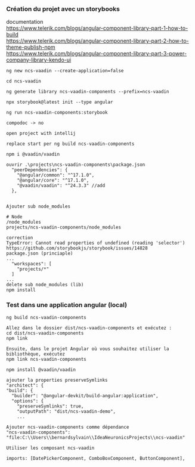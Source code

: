 
### Création du projet avec un storybooks
documentation
<br>
https://www.telerik.com/blogs/angular-component-library-part-1-how-to-build
<br>
https://www.telerik.com/blogs/angular-component-library-part-2-how-to-theme-publish-npm
<br>
https://www.telerik.com/blogs/angular-component-library-part-3-power-company-library-kendo-ui
<br>


````
ng new ncs-vaadin --create-application=false

cd ncs-vaadin

ng generate library ncs-vaadin-components --prefix=ncs-vaadin

npx storybook@latest init --type angular

ng run ncs-vaadin-components:storybook

compodoc -> no

open project with intellij

replace start per ng build ncs-vaadin-components

npm i @vaadin/vaadin

ouvrir .\projects\ncs-vaadin-components\package.json
  "peerDependencies": {
    "@angular/common": "^17.1.0",
    "@angular/core": "^17.1.0",
    "@vaadin/vaadin": "^24.3.3" //add
  },
  
  
Ajouter sub node_modules  
  
# Node
/node_modules
projects/ncs-vaadin-components/node_modules

correction
TypeError: Cannot read properties of undefined (reading 'selector')
https://github.com/storybookjs/storybook/issues/14828
package.json (princiaple)
...
  "workspaces": [
    "projects/*"
  ]
...
delete sub node_modules (lib)
npm install
````

### Test dans une application angular (local)

````text
ng build ncs-vaadin-components

Allez dans le dossier dist/ncs-vaadin-components et exécutez :
cd dist/ncs-vaadin-components
npm link

Ensuite, dans le projet Angular où vous souhaitez utiliser la bibliothèque, exécutez
npm link ncs-vaadin-components

npm install @vaadin/vaadin

ajouter la properties preserveSymlinks
"architect": {
"build": {
  "builder": "@angular-devkit/build-angular:application",
  "options": {
    "preserveSymlinks": true,
    "outputPath": "dist/ncs-vaadin-demo",
    ...
    
Ajouter ncs-vaadin-components comme dépendance
"ncs-vaadin-components": "file:C:\\Users\\bernardsylvain\\IdeaNeuronicsProjects\\ncs-vaadin"

Utiliser les composant ncs-vaadin

imports: [DatePickerComponent, ComboBoxComponent, ButtonComponent],
````



